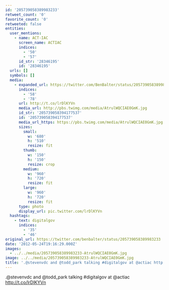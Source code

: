 ```yaml
---
id: '205739058389983233'
retweet_count: '0'
favorite_count: '0'
retweeted: false
entities:
  user_mentions:
    - name: ACT-IAC
      screen_name: ACTIAC
      indices:
        - '50'
        - '57'
      id_str: '28346195'
      id: '28346195'
  urls: []
  symbols: []
  media:
    - expanded_url: https://twitter.com/BenBalter/status/205739058389983233/photo/1
      indices:
        - '58'
        - '78'
      url: http://t.co/lrDlKYVn
      media_url: http://pbs.twimg.com/media/AtrulWQCIAE0GmK.jpg
      id_str: '205739058394177537'
      id: '205739058394177537'
      media_url_https: https://pbs.twimg.com/media/AtrulWQCIAE0GmK.jpg
      sizes:
        small:
          w: '680'
          h: '510'
          resize: fit
        thumb:
          w: '150'
          h: '150'
          resize: crop
        medium:
          w: '960'
          h: '720'
          resize: fit
        large:
          w: '960'
          h: '720'
          resize: fit
      type: photo
      display_url: pic.twitter.com/lrDlKYVn
  hashtags:
    - text: digitalgov
      indices:
        - '35'
        - '46'
original_url: https://twitter.com/benbalter/status/205739058389983233
date: '2012-05-24T19:16:29.000Z'
images:
  - ../../media/205739058389983233-AtrulWQCIAE0GmK.jpg
image: ../../media/205739058389983233-AtrulWQCIAE0GmK.jpg
title: '.@stevenvdc and @todd_park talking #digitalgov at @actiac http://t.co/lrDlKYVn'
---
```


.@stevenvdc and @todd_park talking #digitalgov at @actiac http://t.co/lrDlKYVn